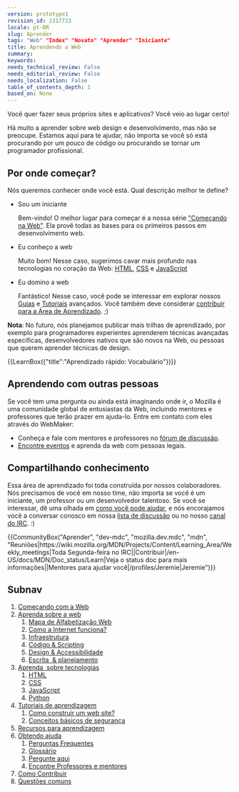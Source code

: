```yaml
---
version: prototype1
revision_id: 1317723
locale: pt-BR
slug: Aprender
tags: "Web" "Index" "Novato" "Aprender" "Iniciante"
title: Aprendendo a Web
summary: 
keywords: 
needs_technical_review: False
needs_editorial_review: False
needs_localization: False
table_of_contents_depth: 1
based_on: None
---
```

<div class="summary">
<p>Você quer fazer seus próprios sites e aplicativos? Você veio ao lugar certo!</p>
</div>

<p>Há muito a aprender sobre web design e desenvolvimento, mas não se preocupe. Estamos aqui para te ajudar, não importa se você só está procurando por um pouco de código ou procurando se tornar um programador profissional.</p>

<h2 id="Por_onde_começar">Por onde começar?</h2>

<p>Nós queremos conhecer onde você está. Qual descrição melhor te define?</p>

<ul class="card-grid">
 <li><span>Sou um iniciante</span>

  <p>Bem-vindo! O melhor lugar para começar é a nossa série <a href="/pt-BR/docs/Aprender/Getting_started_with_the_web">"Começando na Web"</a>. Ela provê todas as bases para os primeiros passos em desenvolvimento web.</p>
 </li>
 <li><span>Eu conheço a web</span>
  <p>Muito bom! Nesse caso, sugerimos cavar mais profundo nas tecnologias no coração da Web: <a href="/pt-BR/docs/Aprender/HTML">HTML</a>, <a href="/pt-BR/docs/Aprender/css">CSS</a> e <a href="/pt-BR/docs/Aprender/javascript">JavaScript</a></p>
 </li>
 <li><span>Eu domino a web</span>
  <p>Fantástico! Nesse caso, você pode se interessar em explorar nossos <a href="/pt-BR/docs/Web/Guide">Guias</a> e <a href="/en-US/docs/Web/Tutorials">Tutoriais</a> avançados. Você também deve considerar <a href="/en-US/Learn/How_to_contribute">contribuir para a Área de Aprendizado</a>. ;)</p>
 </li>
</ul>

<div class="note">
<p><strong>Nota</strong>: No futuro, nós planejamos publicar mais trilhas de aprendizado, por exemplo para programadores experientes aprenderem técnicas avançadas especificas, desenvolvedores nativos que são novos na Web, ou pessoas que querem aprender técnicas de design.</p>
</div>

<p>{{LearnBox({"title":"Aprendizado rápido: Vocabulário"})}}</p>

<h2 id="Aprendendo_com_outras_pessoas">Aprendendo com outras pessoas</h2>

<p>Se você tem uma pergunta ou ainda está imaginando onde ir, o Mozilla é uma comunidade global de entusiastas da Web, incluindo mentores e professores que terão prazer em ajuda-lo. Entre em contato com eles através do WebMaker:</p>

<ul>
 <li>Conheça e fale com mentores e professores no <a href="http://discourse.webmaker.org/" rel="external">fórum de discussão</a>.</li>
 <li><a href="https://events.webmaker.org/">Encontre eventos</a> e aprenda da web com pessoas legais.</li>
</ul>

<h2 id="Compartilhando_conhecimento">Compartilhando conhecimento</h2>

<p>Essa área de aprendizado foi toda construída por nossos colaboradores. Nós precisamos de você em nosso time, não importa se você é um iniciante, um professor ou um desenvolvedor talentoso. Se você se interessar, dê uma olhada em <a href="/en-US/Learn/How_to_contribute">como você pode ajudar</a>, e nós encorajamos você a conversar conosco em nossa <a href="/pt-BR/docs/MDN/Comunidade">lista de discussão</a> ou no nosso <a href="/en-US/docs/MDN/Community#Get_into_IRC">canal do IRC</a>. :)</p>

<p>{{CommunityBox("Aprender", "dev-mdc", "mozilla.dev.mdc", "mdn", "Reuniões|https://wiki.mozilla.org/MDN/Projects/Content/Learning_Area/Weekly_meetings|Toda Segunda-feira no IRC||Contribuir|/en-US/docs/MDN/Doc_status/Learn|Veja o status doc para mais informações||Mentores para ajudar você|/profiles/Jeremie|Jeremie")}}</p>

<h2 id="Subnav">Subnav</h2>

<ol>
 <li><a href="/pt-BR/docs/Aprender/Getting_started_with_the_web">Começando com a Web</a></li>
 <li><a href="/en-US/Learn/Skills">Aprenda sobre a web</a>
  <ol>
   <li><a href="https://webmaker.org/en-US/literacy" rel="external">Mapa de Alfabetização Web</a></li>
   <li><a href="/pt-BR/docs/Learn/Common_questions/Como_a_internet_funciona">Como a Internet funciona?</a></li>
   <li><a href="/en-US/Learn/Infrastructure">Infraestrutura</a></li>
   <li><a href="/en-US/Learn/Coding-Scripting">Código &amp; Scripting</a></li>
   <li><a href="/en-US/Learn/Design_and_Accessibility">Design &amp; Accessibilidade</a></li>
   <li><a href="/en-US/Learn/Composing_for_the_web">Escrita&nbsp; &amp; planejamento</a></li>
  </ol>
 </li>
 <li><a href="#">Aprenda&nbsp; sobre tecnologias</a>
  <ol>
   <li><a href="/en-US/Learn/HTML">HTML</a></li>
   <li><a href="/en-US/Learn/CSS">CSS</a></li>
   <li><a href="/en-US/Learn/JavaScript">JavaScript</a></li>
   <li><a href="/pt-BR/docs/Learn/Drafts/Python">Python</a></li>
  </ol>
 </li>
 <li><a href="/en-US/Learn/tutorial">Tutoriais de aprendizagem</a>
  <ol>
   <li><a href="/en-US/Learn/tutorial/How_to_build_a_web_site">Como construir um web site?</a></li>
   <li><a href="/en-US/Learn/tutorial/Information_Security_Basics">Conceitos básicos de segurança</a></li>
  </ol>
 </li>
 <li><a href="http://weblitmapper.webmakerprototypes.org/">Recursos para aprendizagem</a></li>
 <li><a href="/en-US/Learn/help">Obtendo ajuda</a>
  <ol>
   <li><a href="/en-US/Learn/FAQ">Perguntas Frequentes</a></li>
   <li><a href="/en-US/docs/Glossary">Glossário</a></li>
   <li><a href="http://discourse.webmakerprototypes.org/" rel="external">Pergunte aqui</a></li>
   <li><a href="https://events.webmaker.org/" rel="external">Encontre Professores e mentores</a></li>
  </ol>
 </li>
 <li><a href="/en-US/Learn/How_to_contribute">Como Contribuir</a></li>
 <li><a href="/pt-BR/docs/Learn/Common_questions">Questões comuns</a></li>
</ol>

